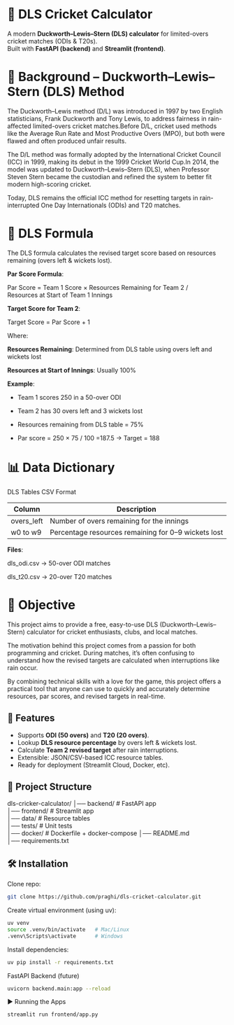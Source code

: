 # 🏏 DLS Cricket Calculator

A modern **Duckworth–Lewis–Stern (DLS) calculator** for limited-overs cricket matches (ODIs & T20s).  
Built with **FastAPI (backend)** and **Streamlit (frontend)**.

# 📜 Background – Duckworth–Lewis–Stern (DLS) Method
The Duckworth–Lewis method (D/L) was introduced in 1997 by two English statisticians, Frank Duckworth and Tony Lewis, to address fairness in rain-affected limited-overs cricket matches.Before D/L, cricket used methods like the Average Run Rate and Most Productive Overs (MPO), but both were flawed and often produced unfair results.

The D/L method was formally adopted by the International Cricket Council (ICC) in 1999, making its debut in the 1999 Cricket World Cup.In 2014, the model was updated to Duckworth–Lewis–Stern (DLS), when Professor Steven Stern became the custodian and refined the system to better fit modern high-scoring cricket.

Today, DLS remains the official ICC method for resetting targets in rain-interrupted One Day Internationals (ODIs) and T20 matches. 


# 📖 DLS Formula

The DLS formula calculates the revised target score based on resources remaining (overs left & wickets lost).

**Par Score Formula**:

Par Score = Team 1 Score × Resources Remaining for Team 2 / Resources at Start of Team 1 Innings

**Target Score for Team 2**:

Target Score = Par Score + 1


Where:

**Resources Remaining**: Determined from DLS table using overs left and wickets lost

**Resources at Start of Innings**: Usually 100%

**Example**:

- Team 1 scores 250 in a 50-over ODI

- Team 2 has 30 overs left and 3 wickets lost

- Resources remaining from DLS table = 75%

- Par score =  250 × 75 / 100 =187.5 → Target = 188


# 📊 Data Dictionary

DLS Tables CSV Format

| Column      | Description                                         |
| ----------- | --------------------------------------------------- |
| overs_left | Number of overs remaining for the innings           |
| w0 to w9    | Percentage resources remaining for 0–9 wickets lost |

**Files**:

dls_odi.csv → 50-over ODI matches

dls_t20.csv → 20-over T20 matches


# 🎯 Objective

This project aims to provide a free, easy-to-use DLS (Duckworth–Lewis–Stern) calculator for cricket enthusiasts, clubs, and local matches.

The motivation behind this project comes from a passion for both programming and cricket. During matches, it’s often confusing to understand how the revised targets are calculated when interruptions like rain occur.

By combining technical skills with a love for the game, this project offers a practical tool that anyone can use to quickly and accurately determine resources, par scores, and revised targets in real-time.

## 🚀 Features
- Supports **ODI (50 overs)** and **T20 (20 overs)**.
- Lookup **DLS resource percentage** by overs left & wickets lost.
- Calculate **Team 2 revised target** after rain interruptions.
- Extensible: JSON/CSV-based ICC resource tables.
- Ready for deployment (Streamlit Cloud, Docker, etc).


## 📂 Project Structure  

dls-cricker-calculator/
│── backend/ # FastAPI app  
│── frontend/ # Streamlit app  
│── data/ # Resource tables   
│── tests/ # Unit tests    
│── docker/ # Dockerfile + docker-compose
│── README.md  
│── requirements.txt  


## 🛠️ Installation

Clone repo:
```bash
git clone https://github.com/praghi/dls-cricket-calculator.git
``` 

Create virtual environment (using uv): 
```bash
uv venv
source .venv/bin/activate   # Mac/Linux
.venv\Scripts\activate      # Windows
```

Install dependencies: 
```bash
uv pip install -r requirements.txt
```   

FastAPI Backend (future)
```bash
uvicorn backend.main:app --reload
```   

▶️ Running the Apps  
```bash
streamlit run frontend/app.py
```
















